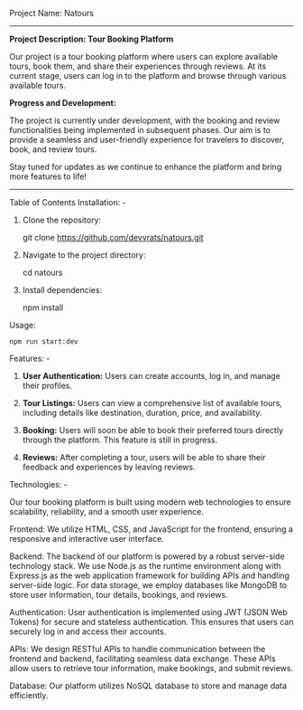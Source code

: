 Project Name: Natours

---

**Project Description: Tour Booking Platform**

Our project is a tour booking platform where users can explore available tours, book them, and share their experiences through reviews. At its current stage, users can log in to the platform and browse through various available tours. 

**Progress and Development:**

The project is currently under development, with the booking and review functionalities being implemented in subsequent phases. Our aim is to provide a seamless and user-friendly experience for travelers to discover, book, and review tours.

Stay tuned for updates as we continue to enhance the platform and bring more features to life!

--- 

Table of Contents
Installation: - 

1. Clone the repository:

    git clone https://github.com/devvrats/natours.git


3. Navigate to the project directory:

    cd natours


4. Install dependencies:

    npm install

Usage:

    npm run start:dev


Features: - 
1. **User Authentication:** Users can create accounts, log in, and manage their profiles.
  
2. **Tour Listings:** Users can view a comprehensive list of available tours, including details like destination, duration, price, and availability.

3. **Booking:** Users will soon be able to book their preferred tours directly through the platform. This feature is still in progress.

4. **Reviews:** After completing a tour, users will be able to share their feedback and experiences by leaving reviews.


Technologies: -

Our tour booking platform is built using modern web technologies to ensure scalability, reliability, and a smooth user experience.

Frontend: We utilize HTML, CSS, and JavaScript for the frontend, ensuring a responsive and interactive user interface.

Backend: The backend of our platform is powered by a robust server-side technology stack. We use Node.js as the runtime environment along with Express.js as the web application framework for building APIs and handling server-side logic. For data storage, we employ databases like MongoDB to store user information, tour details, bookings, and reviews.

Authentication: User authentication is implemented using JWT (JSON Web Tokens) for secure and stateless authentication. This ensures that users can securely log in and access their accounts.

APIs: We design RESTful APIs to handle communication between the frontend and backend, facilitating seamless data exchange. These APIs allow users to retrieve tour information, make bookings, and submit reviews.

Database: Our platform utilizes NoSQL database to store and manage data efficiently.



